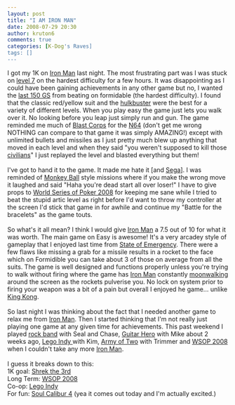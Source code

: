 ```yaml
---
layout: post
title: "I AM IRON MAN"
date: 2008-07-29 20:30
author: kruton6
comments: true
categories: [K-Dog's Raves]
tags: []
---
```

I got my 1K on <a href="http://www.gamespot.com/xbox360/action/ironman/index.html?tag=result;title;3">Iron Man</a> last night.  The most frustrating part was I was stuck on <a href="http://www.gamefaqs.com/console/xbox360/game/936559.html">level 7</a> on the hardest difficulty for a few hours.  It was disappointing as I could have been gaining achievements in any other game but no, I wanted the <a href="http://www.gamefaqs.com/console/xbox360/code/936559.html">last 150 GS</a> from beating on formidable (the hardest difficulty).  I found that the classic red/yellow suit and the <a href="http://en.wikipedia.org/wiki/Iron_Man%27s_armor">hulkbuster</a> were the best for a variety of different levels.  When you play easy the game just lets you walk over it.  No looking before you leap just simply run and gun.  The game reminded me much of <a href="http://www.gamespot.com/n64/strategy/blastcorps/index.html?tag=result;title;0">Blast Corps</a> for the <a href="http://en.wikipedia.org/wiki/Nintendo_64">N64</a> (don't get me wrong NOTHING can compare to that game it was simply AMAZING!) except with unlimited bullets and missiles as I just pretty much blew up anything that moved in each level and when they said "you weren't supposed to kill those <a href="http://en.wikipedia.org/wiki/Civilian">civilians</a>" I just replayed the level and blasted everything but them!<br /><br />I've got to hand it to the game.  It made me hate it [and <a href="http://www.sega.com/">Sega</a>].  I was reminded of <a href="http://images.google.com/images?q=monkey%20ball&ie=UTF-8&amp;oe=utf-8&rls=org.mozilla:en-US:official&amp;client=firefox-a&um=1&amp;sa=N&amp;tab=wi">Monkey Ball</a> style missions where if you make the wrong move it laughed and said "Haha you're dead start all over loser!" I have to give props to <a href="http://www.gamespot.com/xbox360/action/worldseriesofpoker2008battleforthebracelets/index.html?tag=result;title;3">World Series of Poker 2008</a> for keeping me sane while I tried to beat the stupid artic level as right before I'd want to throw my controller at the screen I'd stick that game in for awhile and continue my "Battle for the bracelets" as the game touts.<br /><br />So what's it all mean?  I think I would give <a href="http://www.metacritic.com/games/platforms/xbox360/ironman?q=iron%20man">Iron Man</a> a 7.5 out of 10 for what it was worth.  The main game on Easy is awesome!  It's a very arcadey style of gameplay that I enjoyed last time from <a href="http://www.gamespot.com/ps2/action/stateofemergency/index.html?tag=result;title;1">State of Emergency</a>.  There were a few flaws like missing a grab for a missile results in a rocket to the face which on Formidible you can take about 3 of those on average from all the suits.  The game is well designed and functions properly unless you're trying to walk without firing where the game has <a href="http://ironmanmovie.marvel.com/">Iron Man</a> constantly <a href="http://en.wikipedia.org/wiki/Moonwalk_%28dance%29">moonwalking</a> around the screen as the rockets pulverise you.  No lock on system prior to firing your weapon was a bit of a pain but overall I enjoyed he game... unlike <a href="http://www.metacritic.com/games/platforms/xbox360/kingkong?q=king%20kong">King Kong</a>.<br /><br />So last night I was thinking about the fact that I needed another game to relax me from <a href="http://en.wikipedia.org/wiki/Iron_Man">Iron Man</a>.  Then I started thinking that I'm not really just playing one game at any given time for achievements.  This past weekend I played <a href="http://www.gamespot.com/xbox360/puzzle/rockband/index.html?tag=result;title;0">rock band</a> with Seal and Chase, <a href="http://www.gamespot.com/xbox360/puzzle/guitarheroiii/index.html?tag=result;title;1">Guitar Hero</a> with Mike about 2 weeks ago, <a href="http://www.gamespot.com/xbox360/adventure/legoindianajones/index.html?tag=result;title;1">Lego Indy </a>with Kim, <a href="http://www.gamespot.com/xbox360/action/armyoftwo/index.html?tag=result;title;0">Army of Two</a> with Trimmer and <a href="http://www.metacritic.com/games/platforms/xbox360/worldseriesofpoker2008?q=world%20series%20of%20poker%202008">WSOP 2008</a> when I couldn't take any more <a href="http://www.youtube.com/watch?v=vhgzIM-9lfA">Iron Man</a>.<br /><br />I guess it breaks down to this:<br />1K goal: <a href="http://www.gamespot.com/xbox360/action/shrek3/index.html?tag=result;title;4">Shrek the 3rd</a><br />Long Term: <a href="http://www.activision.com/">WSOP 2008</a><br />Co-op: <a href="http://www.metacritic.com/games/platforms/xbox360/legoindianajonestheoriginaladventures?q=lego%20indiana%20jones">Lego Indy</a><br />For fun: <a href="http://www.gamespot.com/xbox360/action/soulcaliburiv/index.html?tag=result;title;0">Soul Calibur 4</a> (yea it comes out today and I'm actually excited.)<br />
